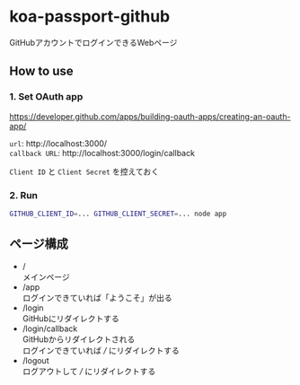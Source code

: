 # koa-passport-github
GitHubアカウントでログインできるWebページ

## How to use
### 1. Set OAuth app
https://developer.github.com/apps/building-oauth-apps/creating-an-oauth-app/

`url`: http://localhost:3000/  
`callback URL`: http://localhost:3000/login/callback

`Client ID` と `Client Secret` を控えておく


### 2. Run
```sh
GITHUB_CLIENT_ID=... GITHUB_CLIENT_SECRET=... node app
```


## ページ構成
- /  
メインページ
- /app  
ログインできていれば「ようこそ」が出る
- /login  
GitHubにリダイレクトする
- /login/callback  
GitHubからリダイレクトされる  
ログインできていれば */* にリダイレクトする
- /logout  
ログアウトして */* にリダイレクトする

